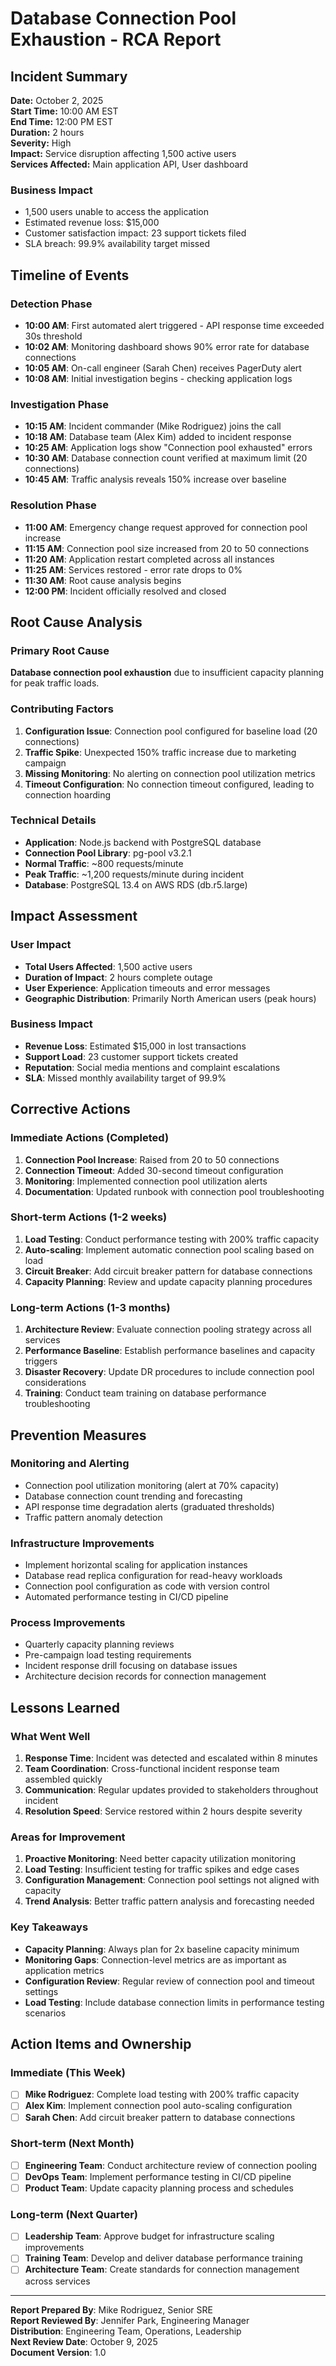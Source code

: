 # Database Connection Pool Exhaustion - RCA Report

## Incident Summary
**Date:** October 2, 2025  
**Start Time:** 10:00 AM EST  
**End Time:** 12:00 PM EST  
**Duration:** 2 hours  
**Severity:** High  
**Impact:** Service disruption affecting 1,500 active users  
**Services Affected:** Main application API, User dashboard  

### Business Impact
- 1,500 users unable to access the application
- Estimated revenue loss: $15,000
- Customer satisfaction impact: 23 support tickets filed
- SLA breach: 99.9% availability target missed

## Timeline of Events

### Detection Phase
- **10:00 AM**: First automated alert triggered - API response time exceeded 30s threshold
- **10:02 AM**: Monitoring dashboard shows 90% error rate for database connections
- **10:05 AM**: On-call engineer (Sarah Chen) receives PagerDuty alert
- **10:08 AM**: Initial investigation begins - checking application logs

### Investigation Phase
- **10:15 AM**: Incident commander (Mike Rodriguez) joins the call
- **10:18 AM**: Database team (Alex Kim) added to incident response
- **10:25 AM**: Application logs show "Connection pool exhausted" errors
- **10:30 AM**: Database connection count verified at maximum limit (20 connections)
- **10:45 AM**: Traffic analysis reveals 150% increase over baseline

### Resolution Phase
- **11:00 AM**: Emergency change request approved for connection pool increase
- **11:15 AM**: Connection pool size increased from 20 to 50 connections
- **11:20 AM**: Application restart completed across all instances
- **11:25 AM**: Services restored - error rate drops to 0%
- **11:30 AM**: Root cause analysis begins
- **12:00 PM**: Incident officially resolved and closed

## Root Cause Analysis

### Primary Root Cause
**Database connection pool exhaustion** due to insufficient capacity planning for peak traffic loads.

### Contributing Factors
1. **Configuration Issue**: Connection pool configured for baseline load (20 connections)
2. **Traffic Spike**: Unexpected 150% traffic increase due to marketing campaign
3. **Missing Monitoring**: No alerting on connection pool utilization metrics
4. **Timeout Configuration**: No connection timeout configured, leading to connection hoarding

### Technical Details
- **Application**: Node.js backend with PostgreSQL database
- **Connection Pool Library**: pg-pool v3.2.1
- **Normal Traffic**: ~800 requests/minute
- **Peak Traffic**: ~1,200 requests/minute during incident
- **Database**: PostgreSQL 13.4 on AWS RDS (db.r5.large)

## Impact Assessment

### User Impact
- **Total Users Affected**: 1,500 active users
- **Duration of Impact**: 2 hours complete outage
- **User Experience**: Application timeouts and error messages
- **Geographic Distribution**: Primarily North American users (peak hours)

### Business Impact
- **Revenue Loss**: Estimated $15,000 in lost transactions
- **Support Load**: 23 customer support tickets created
- **Reputation**: Social media mentions and complaint escalations
- **SLA**: Missed monthly availability target of 99.9%

## Corrective Actions

### Immediate Actions (Completed)
1. **Connection Pool Increase**: Raised from 20 to 50 connections
2. **Connection Timeout**: Added 30-second timeout configuration
3. **Monitoring**: Implemented connection pool utilization alerts
4. **Documentation**: Updated runbook with connection pool troubleshooting

### Short-term Actions (1-2 weeks)
1. **Load Testing**: Conduct performance testing with 200% traffic capacity
2. **Auto-scaling**: Implement automatic connection pool scaling based on load
3. **Circuit Breaker**: Add circuit breaker pattern for database connections
4. **Capacity Planning**: Review and update capacity planning procedures

### Long-term Actions (1-3 months)
1. **Architecture Review**: Evaluate connection pooling strategy across all services
2. **Performance Baseline**: Establish performance baselines and capacity triggers
3. **Disaster Recovery**: Update DR procedures to include connection pool considerations
4. **Training**: Conduct team training on database performance troubleshooting

## Prevention Measures

### Monitoring and Alerting
- Connection pool utilization monitoring (alert at 70% capacity)
- Database connection count trending and forecasting
- API response time degradation alerts (graduated thresholds)
- Traffic pattern anomaly detection

### Infrastructure Improvements
- Implement horizontal scaling for application instances
- Database read replica configuration for read-heavy workloads
- Connection pool configuration as code with version control
- Automated performance testing in CI/CD pipeline

### Process Improvements
- Quarterly capacity planning reviews
- Pre-campaign load testing requirements
- Incident response drill focusing on database issues
- Architecture decision records for connection management

## Lessons Learned

### What Went Well
1. **Response Time**: Incident was detected and escalated within 8 minutes
2. **Team Coordination**: Cross-functional incident response team assembled quickly
3. **Communication**: Regular updates provided to stakeholders throughout incident
4. **Resolution Speed**: Service restored within 2 hours despite severity

### Areas for Improvement
1. **Proactive Monitoring**: Need better capacity utilization monitoring
2. **Load Testing**: Insufficient testing for traffic spikes and edge cases
3. **Configuration Management**: Connection pool settings not aligned with capacity
4. **Trend Analysis**: Better traffic pattern analysis and forecasting needed

### Key Takeaways
- **Capacity Planning**: Always plan for 2x baseline capacity minimum
- **Monitoring Gaps**: Connection-level metrics are as important as application metrics
- **Configuration Review**: Regular review of connection pool and timeout settings
- **Load Testing**: Include database connection limits in performance testing scenarios

## Action Items and Ownership

### Immediate (This Week)
- [ ] **Mike Rodriguez**: Complete load testing with 200% traffic capacity
- [ ] **Alex Kim**: Implement connection pool auto-scaling configuration
- [ ] **Sarah Chen**: Add circuit breaker pattern to database connections

### Short-term (Next Month)
- [ ] **Engineering Team**: Conduct architecture review of connection pooling
- [ ] **DevOps Team**: Implement performance testing in CI/CD pipeline
- [ ] **Product Team**: Update capacity planning process and schedules

### Long-term (Next Quarter)
- [ ] **Leadership Team**: Approve budget for infrastructure scaling improvements
- [ ] **Training Team**: Develop and deliver database performance training
- [ ] **Architecture Team**: Create standards for connection management across services

---

**Report Prepared By**: Mike Rodriguez, Senior SRE  
**Report Reviewed By**: Jennifer Park, Engineering Manager  
**Distribution**: Engineering Team, Operations, Leadership  
**Next Review Date**: October 9, 2025  
**Document Version**: 1.0